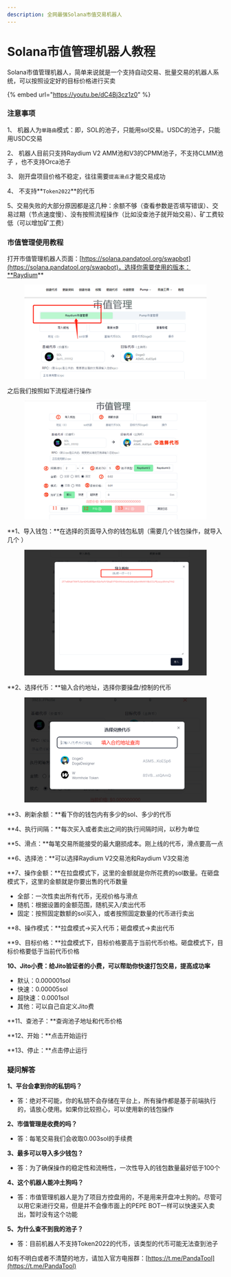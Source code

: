 ```yaml
---
description: 全网最强Solana市值交易机器人
---
```


# Solana市值管理机器人教程

Solana市值管理机器人，简单来说就是一个支持自动交易、批量交易的机器人系统，可以按照设定好的目标价格进行买卖

{% embed url="https://youtu.be/dC4Bj3cz1z0" %}

### 注意事项

1、 机器人为`单路由`模式：即，SOL的池子，只能用sol交易。USDC的池子，只能用USDC交易&#x20;

2、 机器人目前只支持Raydium V2 AMM池和V3的CPMM池子，不支持CLMM池子 ，也不支持Orca池子

3、 刚开盘项目价格不稳定，往往需要`提高滑点`才能交易成功&#x20;

4、 不支持**`Token2022`**的代币

5、交易失败的大部分原因都是这几种：余额不够（查看参数是否填写错误）、交易过期（节点速度慢）、没有按照流程操作（比如没查池子就开始交易）、矿工费较低（可以增加矿工费）

### 市值管理使用教程

打开市值管理机器人页面：[https://solana.pandatool.org/swapbot](https://solana.pandatool.org/swapbot)，选择你需要使用的版本：**Raydium**

<figure><img src="../.gitbook/assets/raydium市值管理.png" alt=""><figcaption></figcaption></figure>

之后我们按照如下流程进行操作

<figure><img src="../.gitbook/assets/市值管理.jpg" alt=""><figcaption></figcaption></figure>

**1、导入钱包：**在选择的页面导入你的钱包私钥（需要几个钱包操作，就导入几个 ）

<figure><img src="../.gitbook/assets/导入钱包.png" alt=""><figcaption></figcaption></figure>

**2、选择代币：**输入合约地址，选择你要操盘/控制的代币

<figure><img src="../.gitbook/assets/查询代币.png" alt=""><figcaption></figcaption></figure>

**3、刷新余额：**看下你的钱包内有多少的sol、多少的代币

**4、执行间隔：**每次买入或者卖出之间的执行间隔时间，以秒为单位

**5、滑点：**每笔交易所能接受的最大磨损成本。刚上线的代币，滑点要高一点

**6、选择池：**可以选择Raydium V2交易池和Raydium V3交易池

**7、操作金额：**在拉盘模式下，这里的金额就是你所花费的sol数量。在砸盘模式下，这里的金额就是你要出售的代币数量

* 全部：一次性卖出所有代币，无视价格与滑点
* 随机：根据设置的金额范围，随机买入/卖出代币
* 固定：按照固定数额的sol买入，或者按照固定数量的代币进行卖出

**8、操作模式：**拉盘模式→买入代币；砸盘模式→卖出代币

**9、目标价格：**拉盘模式下，目标价格要高于当前代币价格。砸盘模式下，目标价格要低于当前代币价格

**10、Jito小费：给Jito验证者的小费，可以帮助你快速打包交易，提高成功率**

* 默认：0.000001sol
* 快速：0.00005sol
* 超快速：0.0001sol
* 其他：可以自己自定义Jito费

**11、查池子：**查询池子地址和代币价格

**12、开始：**点击开始运行

**13、停止：**点击停止运行

### 疑问解答

**1、平台会拿到你的私钥吗？**&#x20;

* 答：绝对不可能，你的私钥不会存储在平台上，所有操作都是基于前端执行的，请放心使用。如果你比较担心，可以使用新的钱包操作

**2、市值管理是收费的吗？**

* 答：每笔交易我们会收取0.003sol的手续费

**3、最多可以导入多少钱包？**

* 答：为了确保操作的稳定性和流畅性，一次性导入的钱包数量最好低于100个

**4、这个机器人能冲土狗吗？**

* 答：市值管理机器人是为了项目方控盘用的，不是用来开盘冲土狗的。尽管可以用它来进行交易，但是并不会像市面上的PEPE BOT一样可以快速买入卖出，暂时没有这个功能

**5、为什么查不到我的池子？**

* 答：目前机器人不支持Token2022的代币，该类型的代币可能无法查到池子

如有不明白或者不清楚的地方，请加入官方电报群：[https://t.me/PandaTool](https://t.me/PandaTool)
